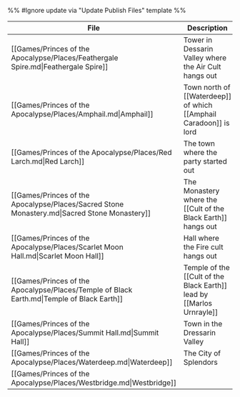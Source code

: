 %% #Ignore update via "Update Publish Files" template %% 

| File                                                                                         | Description                                                           |
| -------------------------------------------------------------------------------------------- | --------------------------------------------------------------------- |
| [[Games/Princes of the Apocalypse/Places/Feathergale Spire.md\|Feathergale Spire]]           | Tower in Dessarin Valley where the Air Cult hangs out                 |
| [[Games/Princes of the Apocalypse/Places/Amphail.md\|Amphail]]                               | Town north of [[Waterdeep]] of which [[Amphail Caradoon]] is lord     |
| [[Games/Princes of the Apocalypse/Places/Red Larch.md\|Red Larch]]                           | The town where the party started out                                  |
| [[Games/Princes of the Apocalypse/Places/Sacred Stone Monastery.md\|Sacred Stone Monastery]] | The Monastery where the [[Cult of the Black Earth]] hangs out         |
| [[Games/Princes of the Apocalypse/Places/Scarlet Moon Hall.md\|Scarlet Moon Hall]]           | Hall where the Fire cult hangs out                                    |
| [[Games/Princes of the Apocalypse/Places/Temple of Black Earth.md\|Temple of Black Earth]]   | Temple of the [[Cult of the Black Earth]] lead by [[Marlos Urnrayle]] |
| [[Games/Princes of the Apocalypse/Places/Summit Hall.md\|Summit Hall]]                       | Town in the Dressarin Valley                                          |
| [[Games/Princes of the Apocalypse/Places/Waterdeep.md\|Waterdeep]]                           | The City of Splendors                                                 |
| [[Games/Princes of the Apocalypse/Places/Westbridge.md\|Westbridge]]                         |                                                                       |

